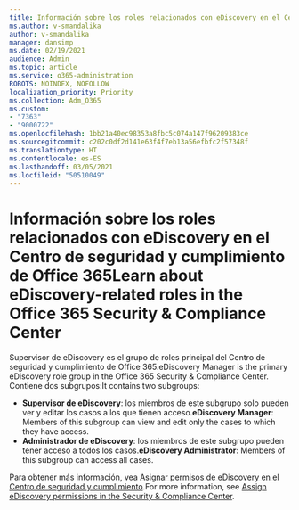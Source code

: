 ```yaml
---
title: Información sobre los roles relacionados con eDiscovery en el Centro de seguridad y cumplimiento de Office 365
ms.author: v-smandalika
author: v-smandalika
manager: dansimp
ms.date: 02/19/2021
audience: Admin
ms.topic: article
ms.service: o365-administration
ROBOTS: NOINDEX, NOFOLLOW
localization_priority: Priority
ms.collection: Adm_O365
ms.custom:
- "7363"
- "9000722"
ms.openlocfilehash: 1bb21a40ec98353a8fbc5c074a147f96209383ce
ms.sourcegitcommit: c202c0df2d141e63f4f7eb13a56efbfc2f57348f
ms.translationtype: HT
ms.contentlocale: es-ES
ms.lasthandoff: 03/05/2021
ms.locfileid: "50510049"
---
```

# <a name="learn-about-ediscovery-related-roles-in-the-office-365-security--compliance-center"></a><span data-ttu-id="e70d2-102">Información sobre los roles relacionados con eDiscovery en el Centro de seguridad y cumplimiento de Office 365</span><span class="sxs-lookup"><span data-stu-id="e70d2-102">Learn about eDiscovery-related roles in the Office 365 Security & Compliance Center</span></span>

<span data-ttu-id="e70d2-103">Supervisor de eDiscovery es el grupo de roles principal del Centro de seguridad y cumplimiento de Office 365.</span><span class="sxs-lookup"><span data-stu-id="e70d2-103">eDiscovery Manager is the primary eDiscovery role group in the Office 365 Security & Compliance Center.</span></span> <span data-ttu-id="e70d2-104">Contiene dos subgrupos:</span><span class="sxs-lookup"><span data-stu-id="e70d2-104">It contains two subgroups:</span></span>

- <span data-ttu-id="e70d2-105">**Supervisor de eDiscovery**: los miembros de este subgrupo solo pueden ver y editar los casos a los que tienen acceso.</span><span class="sxs-lookup"><span data-stu-id="e70d2-105">**eDiscovery Manager**: Members of this subgroup can view and edit only the cases to which they have access.</span></span>
- <span data-ttu-id="e70d2-106">**Administrador de eDiscovery**: los miembros de este subgrupo pueden tener acceso a todos los casos.</span><span class="sxs-lookup"><span data-stu-id="e70d2-106">**eDiscovery Administrator**: Members of this subgroup can access all cases.</span></span>

<span data-ttu-id="e70d2-107">Para obtener más información, vea [Asignar permisos de eDiscovery en el Centro de seguridad y cumplimiento](https://docs.microsoft.com/microsoft-365/compliance/assign-ediscovery-permissions).</span><span class="sxs-lookup"><span data-stu-id="e70d2-107">For more information, see [Assign eDiscovery permissions in the Security & Compliance Center](https://docs.microsoft.com/microsoft-365/compliance/assign-ediscovery-permissions).</span></span>